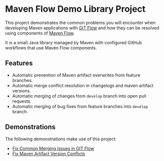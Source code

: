 # Maven Flow Demo Library Project

This project demonstrates the common problems you will encounter when developing Maven applications with [GIT Flow](https://nvie.com/posts/a-successful-git-branching-model/) and how they can be resolved using components of [Maven Flow](https://github.com/maven-flow).

It is a small Java library managed by Maven with configured GitHub workflows that use Maven Flow components.

## Features

- Automatic prevention of Maven artifact overwrites from feature branches.
- Automatic merge conflict resolution in changelogs and maven artifact versions.
- Automatic merging of changes from `develop` branch into open pull requests.
- Automatic merging of bug fixes from feature branches into `develop` branch.

## Demonstrations

The following demonstrations make use of this project:

- [Fix Common Merging Issues in GIT Flow](https://www.jardoapps.com/fix-common-merging-issues-in-git-flow/)
- [Fix Maven Artifact Version Conflicts](https://www.jardoapps.com/fix-maven-artifact-version-conflicts/)

